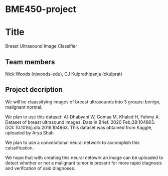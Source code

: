 # BME450-project
# Title
Breast Ultrasound Image Classifier

## Team members
Nick Woods (njwoods-edu), CJ Kulprathipanja (ckulprat)

## Project decription
We will be claassifying images of breast ultrasounds into 3 groups: benign, malignant normal.

We plan to use this dataset: Al-Dhabyani W, Gomaa M, Khaled H, Fahmy A. Dataset of breast ultrasound images. Data in Brief. 2020 Feb;28:104863. DOI: 10.1016/j.dib.2019.104863.
This dataset was obtained from Kaggle, uploaded by Arya Shah

We plan to use a convolutional neural network to accomplish this calssification.

We hope that with creating this neural netowrk an image can be uploaded to detect whether or not a malignant tumor is present for more rapid diagnosis and verifcation of said diagnoses.
